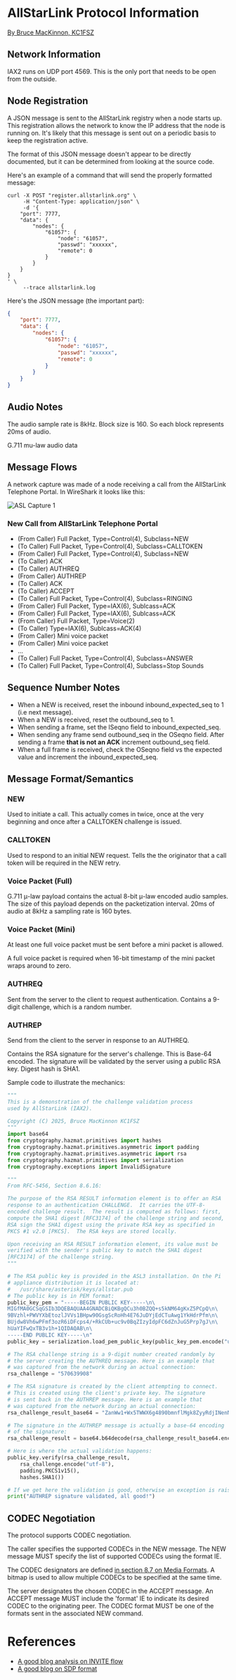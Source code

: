 # AllStarLink Protocol Information 

[By Bruce MacKinnon, KC1FSZ](https://www.qrz.com/db/kc1fsz)

## Network Information

IAX2 runs on UDP port 4569. This is the only port that needs to be open from the outside.

## Node Registration

A JSON message is sent to the AllStarLink registry
when a node starts up.  This registration allows the 
network to know the IP address that the node is running
on. It's likely that this message is sent out on a 
periodic basis to keep the registration active.

The format of this JSON message doesn't appear to be directly
documented, but it can be determined from looking at the 
source code.

Here's an example of a command that will send the 
properly formatted message:
```
curl -X POST "register.allstarlink.org" \
     -H "Content-Type: application/json" \
     -d '{ 
    "port": 7777,
    "data": { 
        "nodes": { 
            "61057": { 
                "node": "61057", 
                "passwd": "xxxxxx", 
                "remote": 0 
            } 
        } 
    } 
} 
' \
     --trace allstarlink.log
```
Here's the JSON message (the important part):
```json
{
    "port": 7777,
    "data": {
        "nodes": {
            "61057": {
                "node": "61057",
                "passwd": "xxxxxx",
                "remote": 0
            }
        }
    }
}
```

## Audio Notes

The audio sample rate is 8kHz. Block size is 160. So each block represents 20ms
of audio.

G.711 mu-law audio data 

## Message Flows

A network capture was made of a node receiving a call from the AllStarLink
Telephone Portal. In WireShark it looks like this:

![ASL Capture 1](asl-capture-1.jpg)

### New Call from AllStarLink Telephone Portal

* (From Caller) Full Packet, Type=Control(4), Subclass=NEW
* (To Caller)  Full Packet, Type=Control(4), Subclass=CALLTOKEN
* (From Caller) Full Packet, Type=Control(4), Subclass=NEW
* (To Caller) ACK
* (To Caller) AUTHREQ
* (From Caller) AUTHREP
* (To Caller) ACK
* (To Caller) ACCEPT
* (To Caller) Full Packet, Type=Control(4), Subclass=RINGING
* (From Caller) Full Packet, Type=IAX(6), Sublcass=ACK
* (From Caller) Full Packet, Type=IAX(6), Sublcass=ACK
* (From Caller) Full Packet, Type=Voice(2)
* (To Caller) Type=IAX(6), Sublcass=ACK(4)
* (From Caller) Mini voice packet
* (From Caller) Mini voice packet
* ...
* (To Caller) Full Packet, Type=Control(4), Subclass=ANSWER
* (To Caller) Full Packet, Type=Control(4), Subclass=Stop Sounds

## Sequence Number Notes

* When a NEW is received, reset the inbound inbound_expected_seq to 1 (i.e next message).
* When a NEW is received, reset the outbound_seq to 1.
* When sending a frame, set the ISeqno field to inbound_expected_seq.
* When sending any frame send outbound_seq in the OSeqno field. After sending a frame **that is not an ACK** increment outbound_seq field. 
* When a full frame is received, check the OSeqno field vs the expected value and increment the inbound_expected_seq.

## Message Format/Semantics

### NEW

Used to initiate a call. This actually comes in twice, once at the very 
beginning and once after a CALLTOKEN challenge is issued.

### CALLTOKEN 

Used to respond to an initial NEW request. Tells the the originator that
a call token will be required in the NEW retry.

### Voice Packet (Full)

G.711 μ-law payload contains the actual 8-bit μ-law encoded audio samples. The size of 
this payload depends on the packetization interval.  20ms of audio at 8kHz a sampling
rate is 160 bytes.

### Voice Packet (Mini)

At least one full voice packet must be sent before a mini packet is allowed. 

A full voice packet is required when 16-bit timestamp of the mini packet wraps around
to zero.

### AUTHREQ

Sent from the server to the client to request authentication. Contains a 9-digit challenge,
which is a random number.

### AUTHREP

Send from the client to the server in response to an AUTHREQ.

Contains the RSA signature for the server's challenge. This is Base-64 encoded. The 
signature will be validated by the server using a public RSA key. Digest hash is SHA1.

Sample code to illustrate the mechanics:

```python
"""
This is a demonstration of the challenge validation process 
used by AllStarLink (IAX2).

Copyright (C) 2025, Bruce MacKinnon KC1FSZ
"""
import base64
from cryptography.hazmat.primitives import hashes
from cryptography.hazmat.primitives.asymmetric import padding
from cryptography.hazmat.primitives.asymmetric import rsa
from cryptography.hazmat.primitives import serialization
from cryptography.exceptions import InvalidSignature

"""
From RFC-5456, Section 8.6.16:

The purpose of the RSA RESULT information element is to offer an RSA
response to an authentication CHALLENGE.  It carries the UTF-8-
encoded challenge result.  The result is computed as follows: first,
compute the SHA1 digest [RFC3174] of the challenge string and second,
RSA sign the SHA1 digest using the private RSA key as specified in
PKCS #1 v2.0 [PKCS].  The RSA keys are stored locally.

Upon receiving an RSA RESULT information element, its value must be
verified with the sender's public key to match the SHA1 digest
[RFC3174] of the challenge string.
"""

# The RSA public key is provided in the ASL3 installation. On the Pi
# appliance distribution it is located at:
#   /usr/share/asterisk/keys/allstar.pub
# The public key is in PEM format:
public_key_pem = "-----BEGIN PUBLIC KEY-----\n\
MIGfMA0GCSqGSIb3DQEBAQUAA4GNADCBiQKBgQCu3h0BZQQ+s5kNM64gKxZ5PCpQ\n\
9BVzhl+PWVYXbEtozlJVVs1BHpw90GsgScRoHh4E76JuDYjEdCTuAwg1YkHdrPfm\n\
BUjdw8Vh6wPFmf3ozR6iDFcps4/+RkCUb+uc9v0BqZIzyIdpFC6dZnJuG5Prp7gJ\n\
hUaYIFwQxTB3v1h+1QIDAQAB\n\
-----END PUBLIC KEY-----\n"
public_key = serialization.load_pem_public_key(public_key_pem.encode("utf-8"))

# The RSA challenge string is a 9-digit number created randomly by 
# the server creating the AUTHREQ message. Here is an example that 
# was captured from the network during an actual connection:
rsa_challenge = "570639908"

# The RSA signature is created by the client attempting to connect.
# This is created using the client's private key. The signature
# is sent back in the AUTHREP message. Here is an example that
# was captured from the network during an actual connection:
rsa_challenge_result_base64 = "ZanWw1+Wx5TWWX6g4890bmnflMgk8ZyyRdjINenNmzq3eYWfPMpcfMFIrHfX0gxOzGeNflcbOqr1m6GMnCoE92h+fMlIEZceUuCZXh+GZ4ywiy3RJluvE/Cj/vkh5Af38jb5PjT2dJB/HMZ8mSZ7qDQgcjjotNRmWVGhAMte9Nc="

# The signature in the AUTHREP message is actually a base-64 encoding 
# of the signature:
rsa_challenge_result = base64.b64decode(rsa_challenge_result_base64.encode("utf-8"))

# Here is where the actual validation happens:
public_key.verify(rsa_challenge_result,
    rsa_challenge.encode("utf-8"), 
    padding.PKCS1v15(), 
    hashes.SHA1())

# If we get here the validation is good, otherwise an exception is raised
print("AUTHREP signature validated, all good!")
```
## CODEC Negotiation

The protocol supports CODEC negotiation.  

The caller specifies the supported CODECs in the NEW 
message. The NEW message MUST specify the list of
supported CODECs using the format IE.

The CODEC designators are defined [in section 8.7 on
Media Formats](https://datatracker.ietf.org/doc/html/rfc5456#section-8.7). A bitmap is used to allow
multiple CODECs to be specified at the same time.

The server designates the chosen CODEC in the ACCEPT
message. An ACCEPT message MUST include the 'format' 
IE to indicate its desired CODEC to the originating 
peer.  The CODEC format MUST be one of the formats
sent in the associated NEW command.

# References

* [A good blog analysis on INVITE flow](https://blog.wildix.com/sip-invite-method/)
* [A good blog on SDP format](https://andrewjprokop.wordpress.com/2013/09/30/understanding-session-description-protocol-sdp/)

